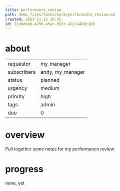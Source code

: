 ```yaml
---
title: performance_review
path: demo_files/tasks/work/performance_review.md
created: 2023-11-12 16:42
id: 21db8ea6-4296-45ac-953c-422c440dc100
---
```


# about

|             |                  |
| ----------- | ---------------- |
| requestor   | my_manager       |
| subscribers | andy, my_manager |
| status      | planned          |
| urgency     | medium           |
| priority    | high             |
| tags        | admin            |
| due         | 0                |

# overview

Pull together some notes for my performance review.

# progress

none, yet
